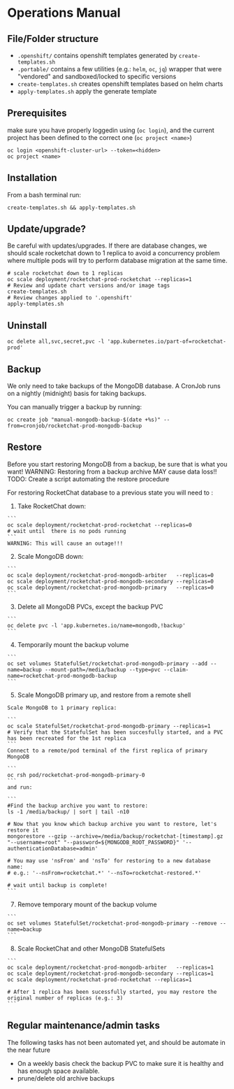 # Operations Manual

## File/Folder structure
  - `.openshift/` contains openshift templates generated by `create-templates.sh`
  - `.portable/` contains a few utilities (e.g.: `helm`, `oc`, `jq`) wrapper that were "vendored" and sandboxed/locked to specific versions
  - `create-templates.sh` creates openshift templates based on helm charts
  - `apply-templates.sh` apply the generate template


## Prerequisites
  make sure you have properly loggedin using (`oc login`), and the current project has been defined to the correct one (`oc project <name>`)
  ```
  oc login <openshift-cluster-url> --token=<hidden>
  oc project <name>
  ```

## Installation
  From a bash terminal run:
  ```
  create-templates.sh && apply-templates.sh
  ```

## Update/upgrade?
  Be careful with updates/upgrades.
  If there are database changes, we should scale rocketchat down to 1 replica to avoid a concurrency problem where multiple pods will try to perform database migration at the same time.
  ```
  # scale rocketchat down to 1 replicas
  oc scale deployment/rocketchat-prod-rocketchat --replicas=1
  # Review and update chart versions and/or image tags
  create-templates.sh
  # Review changes applied to '.openshift'
  apply-templates.sh
  ```

## Uninstall
```
oc delete all,svc,secret,pvc -l 'app.kubernetes.io/part-of=rocketchat-prod'
```

## Backup

We only need to take backups of the MongoDB database. A CronJob runs on a nightly (midnight) basis for taking backups.

You can manually trigger a backup by running:
```
oc create job "manual-mongodb-backup-$(date +%s)" --from=cronjob/rocketchat-prod-mongodb-backup
```

## Restore
Before you start restoring MongoDB from a backup, be sure that is what you want!
WARNING: Restoring from a backup archive MAY cause data loss!!
TODO: Create a script automating the restore procedure

For restoring RocketChat database to a previous state you will need to :
  1. Take RocketChat down:

    ```
    oc scale deployment/rocketchat-prod-rocketchat --replicas=0
    # wait until  there is no pods running
    ```
    WARNING: This will cause an outage!!!

  2. Scale MongoDB down:

    ```
    oc scale deployment/rocketchat-prod-mongodb-arbiter   --replicas=0
    oc scale deployment/rocketchat-prod-mongodb-secondary --replicas=0
    oc scale deployment/rocketchat-prod-mongodb-primary   --replicas=0
    ```

  3. Delete all MongoDB PVCs, except the backup PVC

    ```
    oc delete pvc -l 'app.kubernetes.io/name=mongodb,!backup'
    ```

  4. Temporarily mount the backup volume

    ```
    oc set volumes StatefulSet/rocketchat-prod-mongodb-primary --add --name=backup --mount-path=/media/backup --type=pvc --claim-name=rocketchat-prod-mongodb-backup
    ```

  5. Scale MongoDB primary up, and restore from a remote shell

    Scale MongoDB to 1 primary replica:

    ```
    oc scale StatefulSet/rocketchat-prod-mongodb-primary --replicas=1
    # Verify that the StatefulSet has been succesfully started, and a PVC has been recreated for the 1st replica
    ```
    Connect to a remote/pod terminal of the first replica of primary MongoDB

    ```
    oc rsh pod/rocketchat-prod-mongodb-primary-0
    ```
    and run:

    ```
    #Find the backup archive you want to restore:
    ls -1 /media/backup/ | sort | tail -n10

    # Now that you know which backup archive you want to restore, let's restore it
    mongorestore --gzip --archive=/media/backup/rocketchat-[timestamp].gz "--username=root" "--password=${MONGODB_ROOT_PASSWORD}" '--authenticationDatabase=admin'
    
    # You may use 'nsFrom' and 'nsTo' for restoring to a new database name: 
    # e.g.: '--nsFrom=rocketchat.*' '--nsTo=rocketchat-restored.*'

    # wait until backup is complete!
    ```

  7. Remove temporary mount of the backup volume

    ```
    oc set volumes StatefulSet/rocketchat-prod-mongodb-primary --remove --name=backup
    ```

  8. Scale RocketChat and other MongoDB StatefulSets

    ```
    oc scale deployment/rocketchat-prod-mongodb-arbiter   --replicas=1
    oc scale deployment/rocketchat-prod-mongodb-secondary --replicas=1
    oc scale deployment/rocketchat-prod-rocketchat --replicas=1

    # After 1 replica has been sucessfully started, you may restore the original number of replicas (e.g.: 3)
    ```
## Regular maintenance/admin tasks
The following tasks has not been automated yet, and should be automate in the near future

- On a weekly basis check the backup PVC to make sure it is healthy and has enough space available.
- prune/delete old archive backups